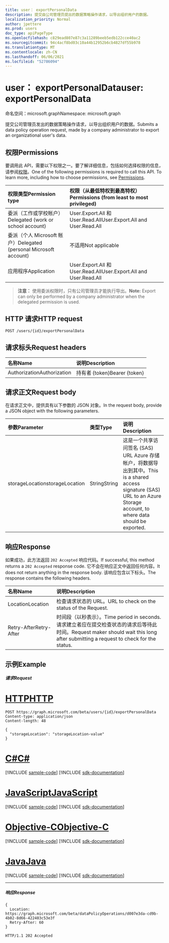 ```yaml
---
title: user： exportPersonalData
description: 提交由公司管理员提出的数据策略操作请求，以导出组织用户的数据。
localization_priority: Normal
author: jpettere
ms.prod: users
doc_type: apiPageType
ms.openlocfilehash: c829ead807e87c3a11289beeb5edb122cce40ac2
ms.sourcegitcommit: 94c4acf8bd03c10a44b12952b6cb4827df55b978
ms.translationtype: MT
ms.contentlocale: zh-CN
ms.lasthandoff: 06/06/2021
ms.locfileid: "52786094"
---
```

# <a name="user-exportpersonaldata"></a><span data-ttu-id="870a3-103">user： exportPersonalData</span><span class="sxs-lookup"><span data-stu-id="870a3-103">user: exportPersonalData</span></span>

<span data-ttu-id="870a3-104">命名空间：microsoft.graph</span><span class="sxs-lookup"><span data-stu-id="870a3-104">Namespace: microsoft.graph</span></span>

<span data-ttu-id="870a3-105">提交公司管理员发出的数据策略操作请求，以导出组织用户的数据。</span><span class="sxs-lookup"><span data-stu-id="870a3-105">Submits a data policy operation request, made by a company administrator to export an organizational user's data.</span></span>

## <a name="permissions"></a><span data-ttu-id="870a3-106">权限</span><span class="sxs-lookup"><span data-stu-id="870a3-106">Permissions</span></span>
<span data-ttu-id="870a3-p101">要调用此 API，需要以下权限之一。要了解详细信息，包括如何选择权限的信息，请参阅[权限](/graph/permissions-reference)。</span><span class="sxs-lookup"><span data-stu-id="870a3-p101">One of the following permissions is required to call this API. To learn more, including how to choose permissions, see [Permissions](/graph/permissions-reference).</span></span>

|<span data-ttu-id="870a3-109">权限类型</span><span class="sxs-lookup"><span data-stu-id="870a3-109">Permission type</span></span>      | <span data-ttu-id="870a3-110">权限（从最低特权到最高特权）</span><span class="sxs-lookup"><span data-stu-id="870a3-110">Permissions (from least to most privileged)</span></span>              |
|:--------------------|:---------------------------------------------------------|
|<span data-ttu-id="870a3-111">委派（工作或学校帐户）</span><span class="sxs-lookup"><span data-stu-id="870a3-111">Delegated (work or school account)</span></span> |  <span data-ttu-id="870a3-112">User.Export.All 和 User.Read.All</span><span class="sxs-lookup"><span data-stu-id="870a3-112">User.Export.All and User.Read.All</span></span>  |
|<span data-ttu-id="870a3-113">委派（个人 Microsoft 帐户）</span><span class="sxs-lookup"><span data-stu-id="870a3-113">Delegated (personal Microsoft account)</span></span> |  <span data-ttu-id="870a3-114">不适用</span><span class="sxs-lookup"><span data-stu-id="870a3-114">Not applicable</span></span>  |
|<span data-ttu-id="870a3-115">应用程序</span><span class="sxs-lookup"><span data-stu-id="870a3-115">Application</span></span> | <span data-ttu-id="870a3-116">User.Export.All 和 User.Read.All</span><span class="sxs-lookup"><span data-stu-id="870a3-116">User.Export.All and User.Read.All</span></span> |

><span data-ttu-id="870a3-117">**注意：** 使用委派权限时，只有公司管理员才能执行导出。</span><span class="sxs-lookup"><span data-stu-id="870a3-117">**Note:** Export can only be performed by a company administrator when the delegated permission is used.</span></span>

## <a name="http-request"></a><span data-ttu-id="870a3-118">HTTP 请求</span><span class="sxs-lookup"><span data-stu-id="870a3-118">HTTP request</span></span>
<!-- { "blockType": "ignored" } -->
```http
POST /users/{id}/exportPersonalData

```
## <a name="request-headers"></a><span data-ttu-id="870a3-119">请求标头</span><span class="sxs-lookup"><span data-stu-id="870a3-119">Request headers</span></span>
| <span data-ttu-id="870a3-120">名称</span><span class="sxs-lookup"><span data-stu-id="870a3-120">Name</span></span>       | <span data-ttu-id="870a3-121">说明</span><span class="sxs-lookup"><span data-stu-id="870a3-121">Description</span></span> |
|:---------------|:----------|
| <span data-ttu-id="870a3-122">Authorization</span><span class="sxs-lookup"><span data-stu-id="870a3-122">Authorization</span></span>  | <span data-ttu-id="870a3-123">持有者 {token}</span><span class="sxs-lookup"><span data-stu-id="870a3-123">Bearer {token}</span></span>|

## <a name="request-body"></a><span data-ttu-id="870a3-124">请求正文</span><span class="sxs-lookup"><span data-stu-id="870a3-124">Request body</span></span>
<span data-ttu-id="870a3-125">在请求正文中，提供具有以下参数的 JSON 对象。</span><span class="sxs-lookup"><span data-stu-id="870a3-125">In the request body, provide a JSON object with the following parameters.</span></span>

| <span data-ttu-id="870a3-126">参数</span><span class="sxs-lookup"><span data-stu-id="870a3-126">Parameter</span></span>    | <span data-ttu-id="870a3-127">类型</span><span class="sxs-lookup"><span data-stu-id="870a3-127">Type</span></span>   |<span data-ttu-id="870a3-128">说明</span><span class="sxs-lookup"><span data-stu-id="870a3-128">Description</span></span> |
|:---------------|:--------|:----------|
|<span data-ttu-id="870a3-129">storageLocation</span><span class="sxs-lookup"><span data-stu-id="870a3-129">storageLocation</span></span>|<span data-ttu-id="870a3-130">String</span><span class="sxs-lookup"><span data-stu-id="870a3-130">String</span></span>|<span data-ttu-id="870a3-131">这是一个共享访问签名 (SAS) URL Azure 存储帐户，将数据导出到其中。</span><span class="sxs-lookup"><span data-stu-id="870a3-131">This is a shared access signature (SAS) URL to an Azure Storage account, to where data should be exported.</span></span>|

## <a name="response"></a><span data-ttu-id="870a3-132">响应</span><span class="sxs-lookup"><span data-stu-id="870a3-132">Response</span></span>
<span data-ttu-id="870a3-133">如果成功，此方法返回 `202 Accepted` 响应代码。</span><span class="sxs-lookup"><span data-stu-id="870a3-133">If successful, this method returns a `202 Accepted` response code.</span></span> <span data-ttu-id="870a3-134">它不会在响应正文中返回任何内容。</span><span class="sxs-lookup"><span data-stu-id="870a3-134">It does not return anything in the response body.</span></span> <span data-ttu-id="870a3-135">该响应包含以下标头。</span><span class="sxs-lookup"><span data-stu-id="870a3-135">The response contains the following headers.</span></span>

| <span data-ttu-id="870a3-136">名称</span><span class="sxs-lookup"><span data-stu-id="870a3-136">Name</span></span>       | <span data-ttu-id="870a3-137">说明</span><span class="sxs-lookup"><span data-stu-id="870a3-137">Description</span></span> |
|:---------------|:----------|
| <span data-ttu-id="870a3-138">Location</span><span class="sxs-lookup"><span data-stu-id="870a3-138">Location</span></span>  | <span data-ttu-id="870a3-139">检查请求状态的 URL。</span><span class="sxs-lookup"><span data-stu-id="870a3-139">URL to check on the status of the Request.</span></span> |
| <span data-ttu-id="870a3-140">Retry-After</span><span class="sxs-lookup"><span data-stu-id="870a3-140">Retry-After</span></span>  | <span data-ttu-id="870a3-141">时间段（以秒表示）。</span><span class="sxs-lookup"><span data-stu-id="870a3-141">Time period in seconds.</span></span> <span data-ttu-id="870a3-142">请求建立者应在提交检查状态的请求后等待此时间。</span><span class="sxs-lookup"><span data-stu-id="870a3-142">Request maker should wait this long after submitting a request to check for the status.</span></span> |


## <a name="example"></a><span data-ttu-id="870a3-143">示例</span><span class="sxs-lookup"><span data-stu-id="870a3-143">Example</span></span>
##### <a name="request"></a><span data-ttu-id="870a3-144">请求</span><span class="sxs-lookup"><span data-stu-id="870a3-144">Request</span></span>

# <a name="http"></a>[<span data-ttu-id="870a3-145">HTTP</span><span class="sxs-lookup"><span data-stu-id="870a3-145">HTTP</span></span>](#tab/http)
<!-- {
  "blockType": "request",
  "name": "user_exportpersonaldata"
}-->
```http
POST https://graph.microsoft.com/beta/users/{id}/exportPersonalData
Content-type: application/json
Content-length: 48

{
  "storageLocation": "storageLocation-value"
}
```
# <a name="c"></a>[<span data-ttu-id="870a3-146">C#</span><span class="sxs-lookup"><span data-stu-id="870a3-146">C#</span></span>](#tab/csharp)
[!INCLUDE [sample-code](../includes/snippets/csharp/user-exportpersonaldata-csharp-snippets.md)]
[!INCLUDE [sdk-documentation](../includes/snippets/snippets-sdk-documentation-link.md)]

# <a name="javascript"></a>[<span data-ttu-id="870a3-147">JavaScript</span><span class="sxs-lookup"><span data-stu-id="870a3-147">JavaScript</span></span>](#tab/javascript)
[!INCLUDE [sample-code](../includes/snippets/javascript/user-exportpersonaldata-javascript-snippets.md)]
[!INCLUDE [sdk-documentation](../includes/snippets/snippets-sdk-documentation-link.md)]

# <a name="objective-c"></a>[<span data-ttu-id="870a3-148">Objective-C</span><span class="sxs-lookup"><span data-stu-id="870a3-148">Objective-C</span></span>](#tab/objc)
[!INCLUDE [sample-code](../includes/snippets/objc/user-exportpersonaldata-objc-snippets.md)]
[!INCLUDE [sdk-documentation](../includes/snippets/snippets-sdk-documentation-link.md)]

# <a name="java"></a>[<span data-ttu-id="870a3-149">Java</span><span class="sxs-lookup"><span data-stu-id="870a3-149">Java</span></span>](#tab/java)
[!INCLUDE [sample-code](../includes/snippets/java/user-exportpersonaldata-java-snippets.md)]
[!INCLUDE [sdk-documentation](../includes/snippets/snippets-sdk-documentation-link.md)]

---

##### <a name="response"></a><span data-ttu-id="870a3-150">响应</span><span class="sxs-lookup"><span data-stu-id="870a3-150">Response</span></span>

```http
{
  Location: https://graph.microsoft.com/beta/dataPolicyOperations/d007e3da-cd9b-4b02-8d66-422403c53e3f
  Retry-After: 60
}
```

<!-- {
  "blockType": "response"
} -->
```http
HTTP/1.1 202 Accepted
```

<!-- uuid: 8fcb5dbc-d5aa-4681-8e31-b001d5168d79
2015-10-25 14:57:30 UTC -->
<!-- {
  "type": "#page.annotation",
  "description": "user: exportPersonalData",
  "keywords": "",
  "section": "documentation",
  "tocPath": "",
  "suppressions": [
  ]
}-->



